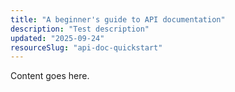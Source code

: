 ```yaml
---
title: "A beginner's guide to API documentation"
description: "Test description"
updated: "2025-09-24"
resourceSlug: "api-doc-quickstart"
---
```

Content goes here.